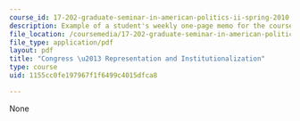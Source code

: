```yaml
---
course_id: 17-202-graduate-seminar-in-american-politics-ii-spring-2010
description: Example of a student's weekly one-page memo for the course.
file_location: /coursemedia/17-202-graduate-seminar-in-american-politics-ii-spring-2010/1155cc0fe197967f1f6499c4015dfca8_MIT17_202S10_Congress_I.pdf
file_type: application/pdf
layout: pdf
title: "Congress \u2013 Representation and Institutionalization"
type: course
uid: 1155cc0fe197967f1f6499c4015dfca8

---
```

None